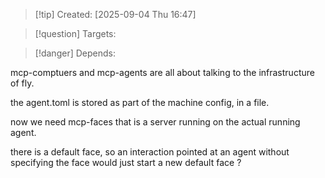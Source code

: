 
>[!tip] Created: [2025-09-04 Thu 16:47]

>[!question] Targets: 

>[!danger] Depends: 

mcp-comptuers and mcp-agents are all about talking to the infrastructure of fly.

the agent.toml is stored as part of the machine config, in a file.

now we need mcp-faces that is a server running on the actual running agent.

there is a default face, so an interaction pointed at an agent without specifying the face would just start a new default face ?